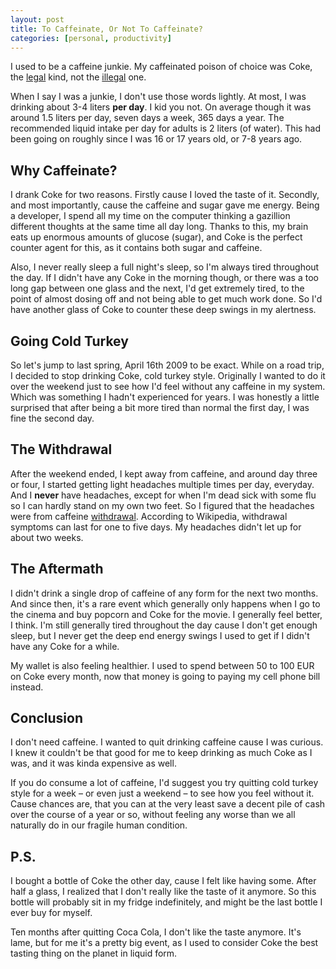 ```yaml
---
layout: post
title: To Caffeinate, Or Not To Caffeinate?
categories: [personal, productivity]
---
```


I used to be a caffeine junkie. My caffeinated poison of choice was Coke, the <a href="http://files.jimeh.me/.blog/legal-coke-20100213-224302.png" class="fancybox" title="I look more like the ad...or, uhmm, used to.....">legal</a> kind, not the <a href="http://files.jimeh.me/.blog/illegal-coke-20100213-224557.png" class="fancybox">illegal</a> one.

When I say I was a junkie, I don't use those words lightly. At most, I was drinking about 3-4 liters **per day**. I kid you not. On average though it was around 1.5 liters per day, seven days a week, 365 days a year. The recommended liquid intake per day for adults is 2 liters (of water). This had been going on roughly since I was 16 or 17 years old, or 7-8 years ago.

## Why Caffeinate?

I drank Coke for two reasons. Firstly cause I loved the taste of it. Secondly, and most importantly, cause the caffeine and sugar gave me energy. Being a developer, I spend all my time on the computer thinking a gazillion different thoughts at the same time all day long. Thanks to this, my brain eats up enormous amounts of glucose (sugar), and Coke is the perfect counter agent for this, as it contains both sugar and caffeine.

Also, I never really sleep a full night's sleep, so I'm always tired throughout the day. If I didn't have any Coke in the morning though, or there was a too long gap between one glass and the next, I'd get extremely tired, to the point of almost dosing off and not being able to get much work done. So I'd have another glass of Coke to counter these deep swings in my alertness.

## Going Cold Turkey

So let's jump to last spring, April 16th 2009 to be exact. While on a road trip, I decided to stop drinking Coke, cold turkey style. Originally I wanted to do it over the weekend just to see how I'd feel without any caffeine in my system. Which was something I hadn't experienced for years. I was honestly a little surprised that after being a bit more tired than normal the first day, I was fine the second day.

## The Withdrawal

After the weekend ended, I kept away from caffeine, and around day three or four, I started getting light headaches multiple times per day, everyday. And I **never** have headaches, except for when I'm dead sick with some flu so I can hardly stand on my own two feet. So I figured that the headaches were from caffeine [withdrawal][]. According to Wikipedia, withdrawal symptoms can last for one to five days. My headaches didn't let up for about two weeks.

## The Aftermath 

I didn't drink a single drop of caffeine of any form for the next two months. And since then, it's a rare event which generally only happens when I go to the cinema and buy popcorn and Coke for the movie. I generally feel better, I think. I'm still generally tired throughout the day cause I don't get enough sleep, but I never get the deep end energy swings I used to get if I didn't have any Coke for a while.

My wallet is also feeling healthier. I used to spend between 50 to 100 EUR on Coke every month, now that money is going to paying my cell phone bill instead.

## Conclusion

I don't need caffeine. I wanted to quit drinking caffeine cause I was curious. I knew it couldn't be that good for me to keep drinking as much Coke as I was, and it was kinda expensive as well.

If you do consume a lot of caffeine, I'd suggest you try quitting cold turkey style for a week – or even just a weekend – to see how you feel without it. Cause chances are, that you can at the very least save a decent pile of cash over the course of a year or so, without feeling any worse than we all naturally do in our fragile human condition.

## P.S.

I bought a bottle of Coke the other day, cause I felt like having some. After half a glass, I realized that I don't really like the taste of it anymore. So this bottle will probably sit in my fridge indefinitely, and might be the last bottle I ever buy for myself.

Ten months after quitting Coca Cola, I don't like the taste anymore. It's lame, but for me it's a pretty big event, as I used to consider Coke the best tasting thing on the planet in liquid form.



[withdrawal]: http://en.wikipedia.org/wiki/Caffeine#Tolerance_and_withdrawal